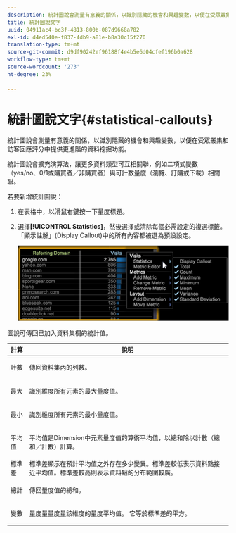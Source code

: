 ```yaml
---
description: 統計圖說會測量有意義的關係，以識別隱藏的機會和興趣變數，以便在受眾叢集和訪客回應評分中提供更進階的資料挖掘功能。
title: 統計圖說文字
uuid: 04911ac4-bc3f-4813-800b-087d9668a782
exl-id: d4ed540e-f837-4db9-a81e-b8a30c15f270
translation-type: tm+mt
source-git-commit: d9df90242ef96188f4e4b5e6d04cfef196b0a628
workflow-type: tm+mt
source-wordcount: '273'
ht-degree: 23%

---
```


# 統計圖說文字{#statistical-callouts}

統計圖說會測量有意義的關係，以識別隱藏的機會和興趣變數，以便在受眾叢集和訪客回應評分中提供更進階的資料挖掘功能。

統計圖說會擴充演算法，讓更多資料類型可互相關聯，例如二項式變數（yes/no、0/1或購買者／非購買者）與可計數量度（瀏覽、訂購或下載）相關聯。

若要新增統計圖說：

1. 在表格中，以滑鼠右鍵按一下量度標題。
1. 選擇&#x200B;**[!UICONTROL Statistics]**，然後選擇或清除每個必需設定的複選標籤。 「顯示註解」(Display Callout)中的所有內容都被選為預設設定。

   ![](assets/statistical_callouts.png)

圖說可傳回已加入資料集欄的統計值。

<table id="table_B2A4F9D5938D4756A81ACF6F4D77E63D">
 <thead>
  <tr>
   <th colname="col1" class="entry"> 計算 </th>
   <th colname="col2" class="entry"> 說明 </th>
  </tr>
 </thead>
 <tbody>
  <tr>
   <td colname="col1"> 計數 </td>
   <td colname="col2"><p>傳回資料集內的列數。 </p></td>
  </tr>
  <tr>
   <td colname="col1"> 最大 </td>
   <td colname="col2"><p> 識別維度所有元素的最大量度值。 </p></td>
  </tr>
  <tr>
   <td colname="col1"> 最小 </td>
   <td colname="col2"><p> 識別維度所有元素的最小量度值。 </p></td>
  </tr>
  <tr>
   <td colname="col1"> 平均值 </td>
   <td colname="col2"><p> 平均值是Dimension中元素量度值的算術平均值，以總和除以計數（總和／計數）計算。 </p></td>
  </tr>
  <tr>
   <td colname="col1"> 標準差 </td>
   <td colname="col2"> 標準差顯示在預計平均值之外存在多少變異。標準差較低表示資料點接近平均值。標準差較高則表示資料點的分布範圍較廣。 </td>
  </tr>
  <tr>
   <td colname="col1"> 總計 </td>
   <td colname="col2"><p> 傳回量度值的總和。 </p></td>
  </tr>
  <tr>
   <td colname="col1"> 變數 </td>
   <td colname="col2"><p> 量度量量度量該維度的量度平均值。 它等於標準差的平方。 </p></td>
  </tr>
 </tbody>
</table>
